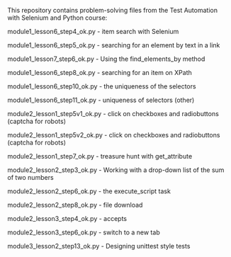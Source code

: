 This repository contains problem-solving files from the Test Automation with Selenium and Python course:

module1_lesson6_step4_ok.py - item search with Selenium

module1_lesson6_step5_ok.py - searching for an element by text in a link

module1_lesson7_step6_ok.py - Using the find_elements_by method

module1_lesson6_step8_ok.py - searching for an item on XPath

module1_lesson6_step10_ok.py - the uniqueness of the selectors

module1_lesson6_step11_ok.py - uniqueness of selectors (other)

module2_lesson1_step5v1_ok.py - click on checkboxes and radiobuttons (captcha for robots)

module2_lesson1_step5v2_ok.py - click on checkboxes and radiobuttons (captcha for robots)

module2_lesson1_step7_ok.py - treasure hunt with get_attribute

module2_lesson2_step3_ok.py - Working with a drop-down list of the sum of two numbers

module2_lesson2_step6_ok.py - the execute_script task

module2_lesson2_step8_ok.py - file download

module2_lesson3_step4_ok.py - accepts

module2_lesson3_step6_ok.py - switch to a new tab

module3_lesson2_step13_ok.py - Designing unittest style tests
